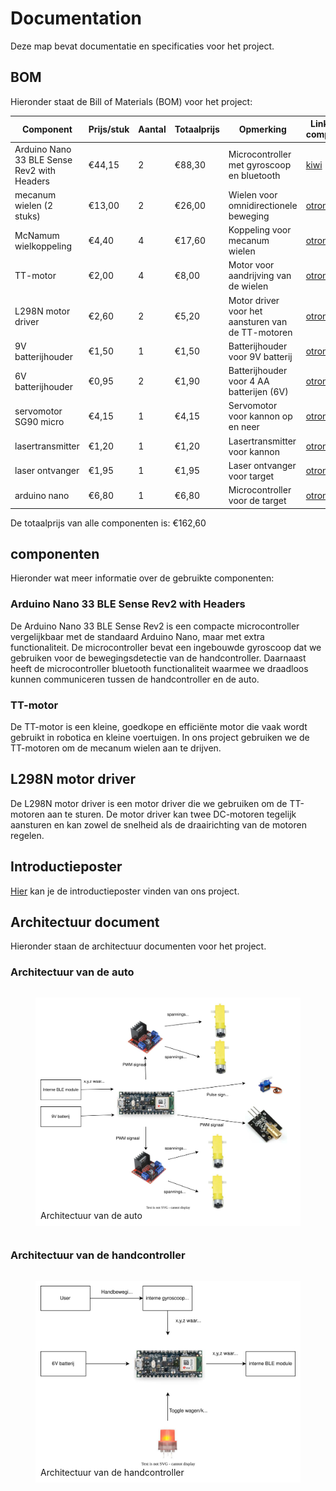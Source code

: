 # Documentation

Deze map bevat documentatie en specificaties voor het project.

## BOM

Hieronder staat de Bill of Materials (BOM) voor het project:

| Component         | Prijs/stuk | Aantal | Totaalprijs | Opmerking               | Link naar component                |
|-------------------|------------|--------|-------------|-------------------------|------------------------------------|
| Arduino Nano 33 BLE Sense Rev2 with Headers       | €44,15     | 2      | €88,30     | Microcontroller met gyroscoop en bluetooth         | [kiwi](https://www.kiwi-electronics.com/en/arduino-nano-33-ble-sense-rev2-with-headers-11207?srsltid=AfmBOorEKgNR_dinSSKnJzBCy2cwIM_K1HHhxGHojLlitCHDhjyoVGH4) |
| mecanum wielen (2 stuks)    | €13,00    | 2      | €26,00     | Wielen voor omnidirectionele beweging | [otronic](https://www.otronic.nl/nl/mecanum-wiel-omnidirectioneel-wiel-80mm-a-geel-set.html) |
| McNamum wielkoppeling | €4,40     | 4      | €17,60      | Koppeling voor mecanum wielen | [otronic](https://www.otronic.nl/nl/67mm-mcnamum-wielkoppeling-met-m2530-schroef.html) |
| TT-motor | €2,00     | 4      | €8,00      | Motor voor aandrijving van de wielen | [otronic](https://www.otronic.nl/nl/tt-motor-voor-aandrijving-wielen-dubbele-as.html) |
| L298N motor driver | €2,60     | 2      | €5,20      | Motor driver voor het aansturen van de TT-motoren | [otronic](https://www.otronic.nl/nl/l298n-motor-driver-board-rood.html) |
| 9V batterijhouder | €1,50     | 1      | €1,50      | Batterijhouder voor 9V batterij | [otronic](https://www.otronic.nl/nl/9v-batterijhouder-met-aan-uit-tuimelschakelaar-9-v.html) |
| 6V batterijhouder | €0,95     | 2      | €1,90      | Batterijhouder voor 4 AA batterijen (6V) | [otronic](https://www.otronic.nl/nl/4x-aa-batterijhouder-6v.html) |
| servomotor SG90 micro | €4,15     | 1      | €4,15      | Servomotor voor kannon op en neer | [otronic](https://www.otronic.nl/nl/servo-sg90-micro-180-graden.html?source=googlebase&gad_source=1&gad_campaignid=19639985996&gbraid=0AAAAACZK5qt2WCV4nNg-E26CpEE2x9rUz&gclid=CjwKCAjwup3HBhAAEiwA7euZuk2WwIJDgAclXEV5tnT1Aj656PHRDnFzcf_AuOX2mFILzhPvTrnJZBoCsQ8QAvD_BwE) |
| lasertransmitter | €1,20     | 1      | €1,20      | Lasertransmitter voor kannon | [otronic](https://www.otronic.nl/nl/laser-diode-5v-module-rode-laser-650nm-5mw-koperen.html) |
| laser ontvanger | €1,95     | 1      | €1,95      | Laser ontvanger voor target | [otronic](https://www.otronic.nl/nl/5v-ontvanger-module-voor-laser-diode.html?source=googlebase&gad_source=1&gad_campaignid=19639985996&gbraid=0AAAAACZK5qt2WCV4nNg-E26CpEE2x9rUz&gclid=CjwKCAjwup3HBhAAEiwA7euZuiG-O_8Bph6YO7Qr4fJCEoCmUfKjolpxiwBfOWCFe0IP3KCnW2P0xhoCoPUQAvD_BwE) |
| arduino nano | €6,80     | 1      | €6,80      | Microcontroller voor de target | [otronic](https://www.otronic.nl/nl/nano-v3-arduino-compatible-ch340-voorgesoldeerd.html?source=googlebase&gad_source=1&gad_campaignid=19639985996&gbraid=0AAAAACZK5qt2WCV4nNg-E26CpEE2x9rUz&gclid=CjwKCAjwup3HBhAAEiwA7euZuuQCWR5InQhULsq2bEmu5rOgdqvDIouzecjb0gOtY7eFn1gCphPufxoCwbwQAvD_BwE) |

De totaalprijs van alle componenten is: €162,60

## componenten

Hieronder wat meer informatie over de gebruikte componenten:

### Arduino Nano 33 BLE Sense Rev2 with Headers

De Arduino Nano 33 BLE Sense Rev2 is een compacte  microcontroller vergelijkbaar met de standaard Arduino Nano, maar met extra functionaliteit. De microcontroller bevat een ingebouwde gyroscoop dat we gebruiken voor de bewegingsdetectie van de handcontroller. Daarnaast heeft de microcontroller bluetooth functionaliteit waarmee we draadloos kunnen communiceren tussen de handcontroller en de auto.

### TT-motor

De TT-motor is een kleine, goedkope en efficiënte motor die vaak wordt gebruikt in robotica en kleine voertuigen. In ons project gebruiken we de TT-motoren om de mecanum wielen aan te drijven.

## L298N motor driver

De L298N motor driver is een motor driver die we gebruiken om de TT-motoren aan te sturen. De motor driver kan twee DC-motoren tegelijk aansturen en kan zowel de snelheid als de draairichting van de motoren regelen.

## Introductieposter

[Hier](./Introductieposter/introductieposter.md) kan je de introductieposter vinden van ons project.

## Architectuur document

Hieronder staan de architectuur documenten voor het project.

### Architectuur van de auto

<figure style="background:#ffffff; padding:8px; display:inline-block;">
	<img src="./schema's/RC_wagen.drawio.svg" alt="Architectuur van de auto" style="display:block; background:#ffffff;" />
	<figcaption>Architectuur van de auto</figcaption>
</figure>

### Architectuur van de handcontroller

<figure style="background:#ffffff; padding:8px; display:inline-block;">
	<img src="./schema's/Handcontroller.drawio.svg" alt="Architectuur van de handcontroller" style="display:block; background:#ffffff;" />
	<figcaption>Architectuur van de handcontroller</figcaption>
</figure>